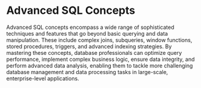 # Advanced SQL Concepts

Advanced SQL concepts encompass a wide range of sophisticated techniques and features that go beyond basic querying and data manipulation. These include complex joins, subqueries, window functions, stored procedures, triggers, and advanced indexing strategies. By mastering these concepts, database professionals can optimize query performance, implement complex business logic, ensure data integrity, and perform advanced data analysis, enabling them to tackle more challenging database management and data processing tasks in large-scale, enterprise-level applications.